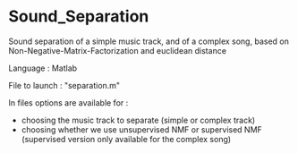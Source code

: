 # Sound_Separation

Sound separation of a simple music track, and of a complex song, based on Non-Negative-Matrix-Factorization and euclidean distance

Language : Matlab

File to launch : "separation.m"

In files options are available for : 
  - choosing the music track to separate (simple or complex track)
  - choosing whether we use unsupervised NMF or supervised NMF (supervised version only available for the complex song)
